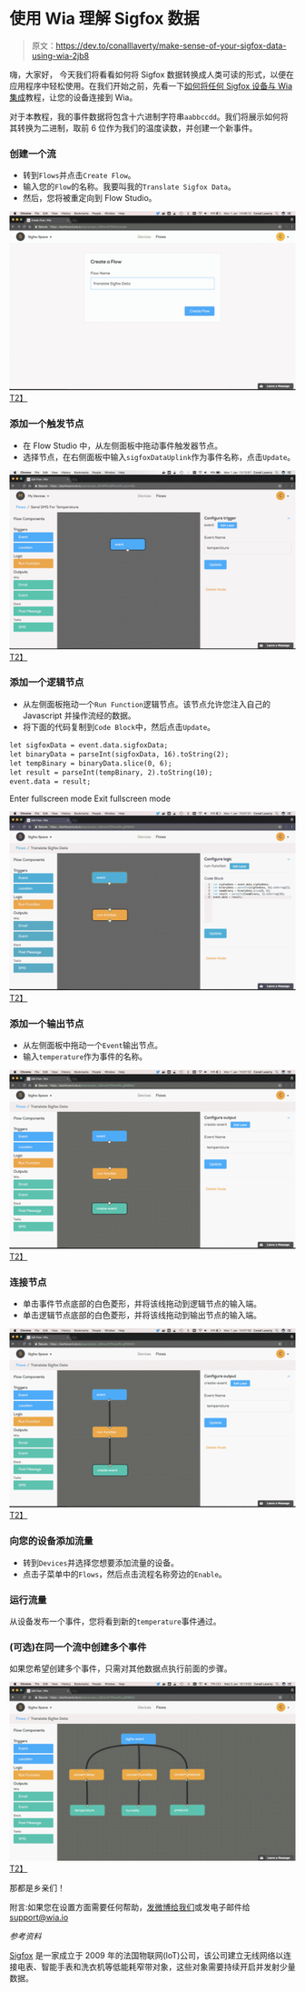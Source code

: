 # 使用 Wia 理解 Sigfox 数据

> 原文：<https://dev.to/conalllaverty/make-sense-of-your-sigfox-data-using-wia-2jb8>

嗨，大家好，
今天我们将看看如何将 Sigfox 数据转换成人类可读的形式，以便在应用程序中轻松使用。在我们开始之前，先看一下[如何将任何 Sigfox 设备与 Wia 集成](https://blog.wia.io/how-to-integrate-any-sigfox-device-with-wia)教程，让您的设备连接到 Wia。

对于本教程，我的事件数据将包含十六进制字符串`aabbccdd`。我们将展示如何将其转换为二进制，取前 6 位作为我们的温度读数，并创建一个新事件。

### 创建一个流

*   转到`Flows`并点击`Create Flow`。
*   输入您的`Flow`的名称。我要叫我的`Translate Sigfox Data`。
*   然后，您将被重定向到 Flow Studio。

[![Screen Shot 2018-01-01 at 14.48.11](img/cc431e515fe6a2d331315c5ac38f9c15.png)T2】](//images.contentful.com/i5evrz7h2uo7/3gIRuDg17ayQUIa6gkOSIY/5e74ca322cea61a7b41b0716b7256a46/Screen_Shot_2018-01-01_at_14.48.11.png)

### 添加一个触发节点

*   在 Flow Studio 中，从左侧面板中拖动事件触发器节点。
*   选择节点，在右侧面板中输入`sigfoxDataUplink`作为事件名称，点击`Update`。

[![Screen Shot 2018-01-01 at 13.12.56](img/e42a3ae6c51eccdf6292c47873a30ce0.png)T2】](//images.contentful.com/i5evrz7h2uo7/4Ytayplm4E2AWAmKYmkyic/d628ec1f07899fb9d158b70a442f0acc/Screen_Shot_2018-01-01_at_13.12.56.png)

### 添加一个逻辑节点

*   从左侧面板拖动一个`Run Function`逻辑节点。该节点允许您注入自己的 Javascript 并操作流经的数据。
*   将下面的代码复制到`Code Block`中，然后点击`Update`。

```
let sigfoxData = event.data.sigfoxData;
let binaryData = parseInt(sigfoxData, 16).toString(2);
let tempBinary = binaryData.slice(0, 6);
let result = parseInt(tempBinary, 2).toString(10);
event.data = result; 
```

Enter fullscreen mode Exit fullscreen mode

[![Screen Shot 2018-01-01 at 15.07.29](img/b0481f80f7428776b4b7d9362462327a.png)T2】](//images.contentful.com/i5evrz7h2uo7/1P82GawV6wIMO8Ss8OUeUM/dda1ea3b3369bd01b61ed186a15697dd/Screen_Shot_2018-01-01_at_15.07.29.png)

### 添加一个输出节点

*   从左侧面板中拖动一个`Event`输出节点。
*   输入`temperature`作为事件的名称。

[![Screen Shot 2018-01-01 at 15.07.21](img/6c6b2b7a2e828268f97bb3038f4cd860.png)T2】](//images.contentful.com/i5evrz7h2uo7/18ntUPD9IUSWoOgoOUsMMw/b8ad1506d4b91092aa1818ab2e3230f0/Screen_Shot_2018-01-01_at_15.07.21.png)

### 连接节点

*   单击事件节点底部的白色菱形，并将该线拖动到逻辑节点的输入端。
*   单击逻辑节点底部的白色菱形，并将该线拖动到输出节点的输入端。

[![Screen Shot 2018-01-01 at 15.07.48](img/b45f6d19dd769c68d84b52d7e22412f1.png)T2】](//images.contentful.com/i5evrz7h2uo7/74yWEqqklacqyQMmQKcaEQ/224b7e48b36f469be0cb49a1e461f14b/Screen_Shot_2018-01-01_at_15.07.48.png)

### 向您的设备添加流量

*   转到`Devices`并选择您想要添加流量的设备。
*   点击子菜单中的`Flows`，然后点击流程名称旁边的`Enable`。

### 运行流量

从设备发布一个事件，您将看到新的`temperature`事件通过。

### (可选)在同一个流中创建多个事件

如果您希望创建多个事件，只需对其他数据点执行前面的步骤。

[![Screen Shot 2018-01-03 at 10.12.58](img/eceea1b36b0ee4e984f142c7c1eab3bc.png)T2】](//images.contentful.com/i5evrz7h2uo7/3RIBfJoBS82IsCYyWacq46/77a636a32f3a5cd6d14b334b833e4091/Screen_Shot_2018-01-03_at_10.12.58.png)

那都是乡亲们！

附言:如果您在设置方面需要任何帮助，[发微博给我们](https://twitter.com/wiaio)或发电子邮件给 [support@wia.io](//mailto:support@wia.io)

*参考资料*

[Sigfox](https://www.sigfox.com) 是一家成立于 2009 年的法国物联网(IoT)公司，该公司建立无线网络以连接电表、智能手表和洗衣机等低能耗窄带对象，这些对象需要持续开启并发射少量数据。